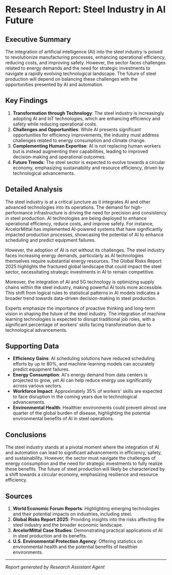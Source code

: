 # Research Report: Steel Industry in AI Future

## Executive Summary
The integration of artificial intelligence (AI) into the steel industry is poised to revolutionize manufacturing processes, enhancing operational efficiency, reducing costs, and improving safety. However, the sector faces challenges related to energy demands and the need for strategic investments to navigate a rapidly evolving technological landscape. The future of steel production will depend on balancing these challenges with the opportunities presented by AI and automation.

## Key Findings
1. **Transformation through Technology**: The steel industry is increasingly adopting AI and IoT technologies, which are enhancing efficiency and safety while reducing operational costs.
2. **Challenges and Opportunities**: While AI presents significant opportunities for efficiency improvements, the industry must address challenges related to energy consumption and climate change.
3. **Complementing Human Expertise**: AI is not replacing human workers but is instead augmenting their capabilities, leading to improved decision-making and operational outcomes.
4. **Future Trends**: The steel sector is expected to evolve towards a circular economy, emphasizing sustainability and resource efficiency, driven by technological advancements.

## Detailed Analysis
The steel industry is at a critical juncture as it integrates AI and other advanced technologies into its operations. The demand for high-performance infrastructure is driving the need for precision and consistency in steel production. AI technologies are being deployed to enhance operational efficiency, reduce costs, and improve safety. For instance, ArcelorMittal has implemented AI-powered systems that have significantly impacted production processes, showcasing the potential of AI to enhance scheduling and predict equipment failures.

However, the adoption of AI is not without its challenges. The steel industry faces increasing energy demands, particularly as AI technologies themselves require substantial energy resources. The Global Risks Report 2025 highlights the fractured global landscape that could impact the steel sector, necessitating strategic investments in AI to remain competitive.

Moreover, the integration of AI and 5G technology is optimizing supply chains within the steel industry, making powerful AI tools more accessible. This shift from logical rules to statistical patterns in AI models indicates a broader trend towards data-driven decision-making in steel production.

Experts emphasize the importance of proactive thinking and long-term vision in shaping the future of the steel industry. The integration of machine learning technologies is expected to disrupt traditional job roles, with a significant percentage of workers' skills facing transformation due to technological advancements.

## Supporting Data
- **Efficiency Gains**: AI scheduling solutions have reduced scheduling efforts by up to 80%, and machine-learning models can accurately predict equipment failures.
- **Energy Consumption**: AI's energy demand from data centers is projected to grow, yet AI can help reduce energy use significantly across various sectors.
- **Workforce Impact**: Approximately 35% of workers' skills are expected to face disruption in the coming years due to technological advancements.
- **Environmental Health**: Healthier environments could prevent almost one quarter of the global burden of disease, highlighting the potential environmental benefits of AI in steel operations.

## Conclusions
The steel industry stands at a pivotal moment where the integration of AI and automation can lead to significant advancements in efficiency, safety, and sustainability. However, the sector must navigate the challenges of energy consumption and the need for strategic investments to fully realize these benefits. The future of steel production will likely be characterized by a shift towards a circular economy, emphasizing resilience and resource efficiency.

## Sources
1. **World Economic Forum Reports**: Highlighting emerging technologies and their potential impacts on industries, including steel.
2. **Global Risks Report 2025**: Providing insights into the risks affecting the steel industry and the broader economic landscape.
3. **ArcelorMittal Case Studies**: Demonstrating practical applications of AI in steel production and its benefits.
4. **U.S. Environmental Protection Agency**: Offering statistics on environmental health and the potential benefits of healthier environments.

---
*Report generated by Research Assistant Agent*